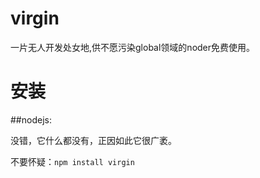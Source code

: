 # virgin
一片无人开发处女地,供不愿污染global领域的noder免费使用。
# 安装

##nodejs:

没错，它什么都没有，正因如此它很广袤。

不要怀疑：`npm install virgin`
